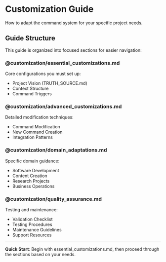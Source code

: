 # Customization Guide

How to adapt the command system for your specific project needs.

## Guide Structure

This guide is organized into focused sections for easier navigation:

### **@customization/essential_customizations.md**
Core configurations you must set up:
- Project Vision (TRUTH_SOURCE.md)
- Context Structure
- Command Triggers

### **@customization/advanced_customizations.md** 
Detailed modification techniques:
- Command Modification
- New Command Creation
- Integration Patterns

### **@customization/domain_adaptations.md**
Specific domain guidance:
- Software Development
- Content Creation
- Research Projects
- Business Operations

### **@customization/quality_assurance.md**
Testing and maintenance:
- Validation Checklist
- Testing Procedures
- Maintenance Guidelines
- Support Resources

---

**Quick Start**: Begin with essential_customizations.md, then proceed through the sections based on your needs.